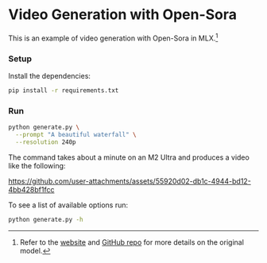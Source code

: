 # Video Generation with Open-Sora

This is an example of video generation with Open-Sora in MLX.[^1]

### Setup

Install the dependencies:

```bash
pip install -r requirements.txt
```

### Run

```bash
python generate.py \
  --prompt "A beautiful waterfall" \
  --resolution 240p
```

The command takes about a minute on an M2 Ultra and produces a video like the
following:

https://github.com/user-attachments/assets/55920d02-db1c-4944-bd12-4bb428bf1fcc

To see a list of available options run:

```bash
python generate.py -h
```

[^1]: Refer to the [website](https://hpcaitech.github.io/Open-Sora/) and
  [GitHub repo](https://github.com/hpcaitech/Open-Sora) for more details on
  the original model.
